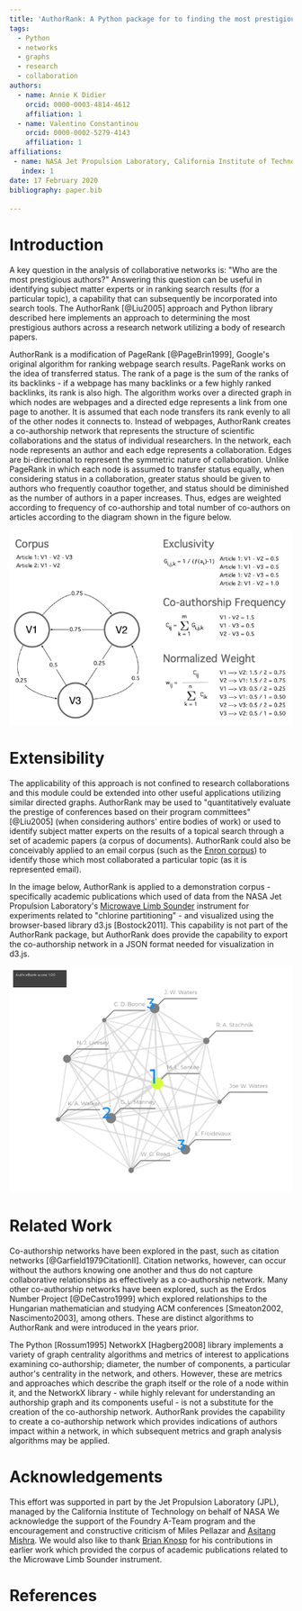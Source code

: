 ```yaml
---
title: 'AuthorRank: A Python package for to finding the most prestigious authors in a scientific collaboration network'
tags:
  - Python
  - networks
  - graphs
  - research
  - collaboration
authors:
  - name: Annie K Didier
    orcid: 0000-0003-4814-4612
    affiliation: 1
  - name: Valentino Constantinou
    orcid: 0000-0002-5279-4143
    affiliation: 1
affiliations:
 - name: NASA Jet Propulsion Laboratory, California Institute of Technology
   index: 1
date: 17 February 2020
bibliography: paper.bib

---
```


# Introduction

A key question in the analysis of collaborative networks is: "Who are 
the most prestigious authors?" Answering this question can be useful 
in identifying subject matter experts or in ranking search results (for 
a particular topic), a capability that can subsequently be incorporated 
into search tools. The AuthorRank [@Liu2005] approach and Python library described here implements 
an approach to determining the most prestigious authors across a 
research network utilizing a body of research papers.

AuthorRank is a modification of PageRank [@PageBrin1999], Google's original algorithm 
for ranking webpage search results. PageRank works on the idea of 
transferred status. The rank of a page is the sum of the ranks of its 
backlinks - if a webpage has many backlinks or a few highly ranked 
backlinks, its rank is also high. The algorithm works over a directed 
graph in which nodes are webpages and a directed edge represents a 
link from one page to another. It is assumed that each node transfers 
its rank evenly to all of the other nodes it connects to. Instead of 
webpages, AuthorRank creates a co-authorship network that represents 
the structure of scientific collaborations and the status of individual 
researchers. In the network, each node represents an author and each 
edge represents a collaboration. Edges are bi-directional to represent 
the symmetric nature of collaboration. Unlike PageRank in which each 
node is assumed to transfer status equally, when considering status 
in a collaboration, greater status should be given to authors who 
frequently coauthor together, and status should be diminished as the 
number of authors in a paper increases. Thus, edges are weighted 
according to frequency of co-authorship and total number of co-authors 
on articles according to the diagram shown in the figure below. 

![Co-AuthorshipGraph](../images/co-authorship-graph.png)

# Extensibility

The applicability of this approach is not confined to research 
collaborations and this module could be extended into other useful 
applications utilizing similar directed graphs. AuthorRank may be 
used to "quantitatively evaluate the prestige of conferences based on 
their program committees" [@Liu2005] (when considering authors' entire 
bodies of work) or used to identify subject matter experts on the 
results of a topical search through a set of academic papers (a corpus 
of documents). AuthorRank could also be conceivably applied to an email 
corpus (such as the [Enron corpus](https://www.cs.cmu.edu/~enron/)) to identify those which most collaborated 
a particular topic (as it is represented email).

In the image below, AuthorRank is applied to a demonstration corpus - 
specifically academic publications which used of data from the 
NASA Jet Propulsion Laboratory's [Microwave Limb Sounder](https://mls.jpl.nasa.gov/) 
instrument for experiments related to "chlorine partitioning" - and 
visualized using the browser-based library d3.js [Bostock2011]. This 
capability is not part of the AuthorRank 
package, but AuthorRank does provide the capability to export the 
co-authorship network in a JSON format needed for visualization in d3.js.

![d3.js](../images/d3_mls.png)

# Related Work 

Co-authorship networks have been explored in the past, such as citation 
networks [@Garfield1979CitationII]. Citation networks, however, can occur without the authors 
knowing one another and thus do not capture collaborative relationships 
as effectively as a co-authorship network. Many other co-authorship 
networks have been explored, such as the Erdos Number Project [@DeCastro1999] which explored 
relationships to the Hungarian mathematician and studying ACM 
conferences [Smeaton2002, Nascimento2003], among others. These are distinct 
algorithms to AuthorRank and were introduced in the years prior. 

The Python [Rossum1995] NetworkX [Hagberg2008] library implements a variety of graph centrality 
algorithms and metrics of interest to applications examining co-authorship; 
diameter, the number of components, a particular author's centrality 
in the network, and others. However, these are metrics and approaches which 
describe the graph itself or the role of a node within it, and the NetworkX 
library - while highly relevant for understanding an authorship graph 
and its components useful - is not a substitute for the creation of the 
co-authorship network. AuthorRank provides the capability to create a 
co-authorship network which provides indications of authors impact 
within a network, in which subsequent metrics and graph analysis 
algorithms may be applied. 

# Acknowledgements

This effort was supported in part by the Jet Propulsion Laboratory (JPL), 
managed by the California Institute of Technology on behalf of NASA
We acknowledge the support of the Foundry A-Team program and the 
encouragement and constructive criticism of Miles Pellazar and [Asitang 
Mishra](https://github.com/asitang). We would also like to thank [Brian 
Knosp](https://science.jpl.nasa.gov/people/Knosp/) for his contributions 
in earlier work which provided the corpus of academic publications related 
to the Microwave Limb Sounder instrument. 

# References